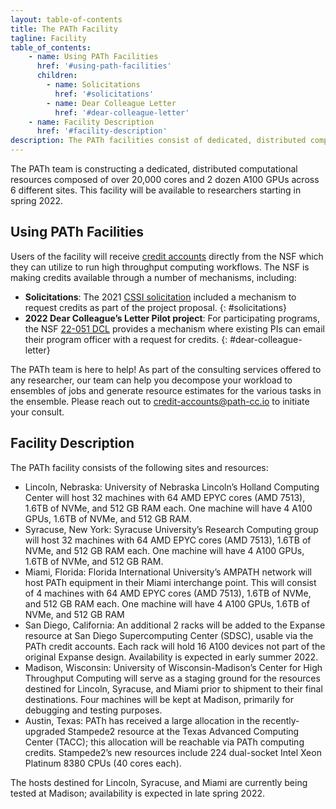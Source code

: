 ```yaml
---
layout: table-of-contents
title: The PATh Facility
tagline: Facility
table_of_contents:
    - name: Using PATh Facilities
      href: '#using-path-facilities'
      children:
        - name: Solicitations
          href: '#solicitations'
        - name: Dear Colleague Letter
          href: '#dear-colleague-letter'
    - name: Facility Description
      href: '#facility-description'
description: The PATh facilities consist of dedicated, distributed computational resources composed of over 20,000 cores and 2 dozen A100 GPUs across 6 different sites.
---
```



The PATh team is constructing a dedicated, distributed computational resources composed of over 20,000 cores and 2 dozen A100 GPUs across 6 different sites.  This facility will be available to researchers starting in spring 2022.

## Using PATh Facilities

Users of the facility will receive [credit accounts](/services/credit-accounts/) directly from the NSF which they can utilize to run high throughput computing workflows.  The NSF is making credits available through a number of mechanisms, including:


- **Solicitations**: The 2021 [CSSI solicitation](https://www.nsf.gov/pubs/2021/nsf21617/nsf21617.pdf) included a mechanism to request credits as part of the project proposal. 
{: #solicitations}
- **2022 Dear Colleague’s Letter Pilot project**: For participating programs, the NSF [22-051 DCL](https://www.nsf.gov/pubs/2022/nsf22051/nsf22051.jsp) provides a mechanism where existing PIs can email their program officer with a request for credits. 
{: #dear-colleague-letter}

The PATh team is here to help!  As part of the consulting services offered to any researcher, our team can help you decompose your workload to ensembles of jobs and generate resource estimates for the various tasks in the ensemble.  Please reach out to [credit-accounts@path-cc.io](mailto:credit-accounts@path-cc.io) to initiate your consult.

## Facility Description

The PATh facility consists of the following sites and resources:

- Lincoln, Nebraska: University of Nebraska Lincoln’s Holland Computing Center will host 32 machines with 64 AMD EPYC cores (AMD 7513), 1.6TB of NVMe, and 512 GB RAM each.  One machine will have 4 A100 GPUs, 1.6TB of NVMe, and 512 GB RAM.
- Syracuse, New York: Syracuse University’s Research Computing group will host 32 machines with 64 AMD EPYC cores (AMD 7513), 1.6TB of NVMe, and 512 GB RAM each.  One machine will have 4 A100 GPUs, 1.6TB of NVMe, and 512 GB RAM.
- Miami, Florida: Florida International University’s AMPATH network will host PATh equipment in their Miami interchange point.  This will consist of 4 machines with 64 AMD EPYC cores (AMD 7513), 1.6TB of NVMe, and 512 GB RAM each.  One machine will have 4 A100 GPUs, 1.6TB of NVMe, and 512 GB RAM
- San Diego, California: An additional 2 racks will be added to the Expanse resource at San Diego Supercomputing Center (SDSC), usable via the PATh credit accounts.  Each rack will hold 16 A100 devices not part of the original Expanse design.  Availability is expected in early summer 2022.
- Madison, Wisconsin: University of Wisconsin-Madison’s Center for High Throughput Computing will serve as a staging ground for the resources destined for Lincoln, Syracuse, and Miami prior to shipment to their final destinations.  Four machines will be kept at Madison, primarily for debugging and testing purposes.
- Austin, Texas: PATh has received a large allocation in the recently-upgraded Stampede2 resource at the Texas Advanced Computing Center (TACC); this allocation will be reachable via PATh computing credits.  Stampede2’s new resources include 224 dual-socket Intel Xeon Platinum 8380 CPUs (40 cores each).

The hosts destined for Lincoln, Syracuse, and Miami are currently being tested at Madison; availability is expected in late spring 2022.
